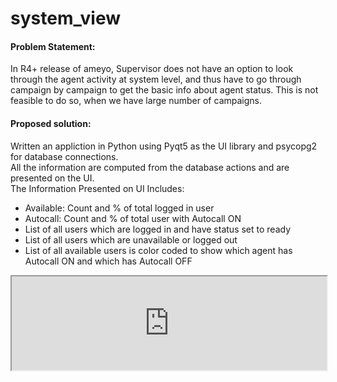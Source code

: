 # system_view

<h4>Problem Statement:</h4>
<p>
In R4+ release of ameyo, Supervisor does not have an option to look through the agent activity at system level, and thus have to go through campaign by campaign to get the basic info about agent status. This is not feasible to do so, when we have large number of campaigns.
</p>
<h4>Proposed solution:</h4> 
<p>
Written an appliction in Python using Pyqt5 as the UI library and psycopg2 for database connections.<br>
All the information are computed from the database actions and are presented on the UI.<br>
The Information Presented on UI Includes:
</p> 
<ul>
  <li>Available: Count and % of total logged in user</li>
  <li>Autocall: Count and % of total user with Autocall ON</li>
  <li>List of all users which are logged in and have status set to ready</li>
  <li>List of all users which are unavailable or logged out</li>
  <li>List of all available users is color coded to show which agent has Autocall ON and which has Autocall OFF</li>
 </ul>
<iframe style="width:100%;height:auto;display:block;margin-left:auto;margin-right:auto;" src="https://www.youtube.com/embed/FPY1_pfbBiI">
</iframe>
